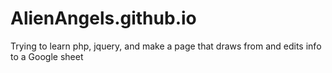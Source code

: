 # AlienAngels.github.io
Trying to learn php, jquery,  and make a page that draws from and edits info to a Google sheet 
